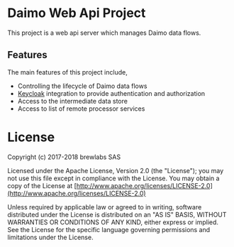 # Daimo Web Api Project

This project is a web api server which manages Daimo data flows.

## Features

The main features of this project include,

- Controlling the lifecycle of Daimo data flows
- [Keycloak](https://www.keycloak.org/) integration to provide authentication and authorization
- Access to the intermediate data store
- Access to list of remote processor services

# License

Copyright (c) 2017-2018 brewlabs SAS

Licensed under the Apache License, Version 2.0 (the "License");
you may not use this file except in compliance with the License.
You may obtain a copy of the License at [http://www.apache.org/licenses/LICENSE-2.0](http://www.apache.org/licenses/LICENSE-2.0)

Unless required by applicable law or agreed to in writing, software
distributed under the License is distributed on an "AS IS" BASIS,
WITHOUT WARRANTIES OR CONDITIONS OF ANY KIND, either express or implied.
See the License for the specific language governing permissions and
limitations under the License.
